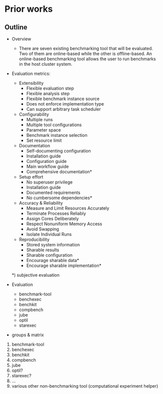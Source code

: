 # Prior works

## Outline

- Overview

  - There are seven existing benchmarking tool that will be evaluated. Two of them are online-based while the other is offline-based. An online-based benchmarking tool allows the user to run benchmarks in the host cluster system.

  

- Evaluation metrics:

  - Extensibility
    - Flexible evaluation step
    - Flexible analysis step
    - Flexible benchmark instance source
    - Does not enforce implementation type
    - Can support arbitrary task scheduler
  - Configurability
    - Multiple runs
    - Multiple tool configurations
    - Parameter space
    - Benchmark instance selection
    - Set resource limit
  - Documentation
    - Self-documenting configuration
    - Installation guide
    - Configuration guide
    - Main workflow guide
    - Comprehensive documentation*
  - Setup effort
    - No superuser privilege
    - Installation guide
    - Documented requirements
    - No cumbersome dependencies*
  - Accuracy & Reliability
    - Measure and Limit Resources Accurately
    - Terminate Processes Reliably
    - Assign Cores Deliberately
    - Respect Nonuniform Memory Access
    - Avoid Swapping
    - Isolate Individual Runs
  - Reproducibility
    - Stored system information
    - Sharable results
    - Sharable configuration
    - Encourage sharable data*
    - Encourage sharable implementation*

  *) subjective evaluation

- Evaluation

  - benchmark-tool
  - benchexec
  - benchkit
  - compbench
  - jube
  - optil
  - starexec

- groups & matrix

1. benchmark-tool
2. benchexec
3. benchkit
4. compbench
5. jube
6. optil?
7. starexec?
8. ...
9. various other non-benchmarking tool (computational experiment helper)